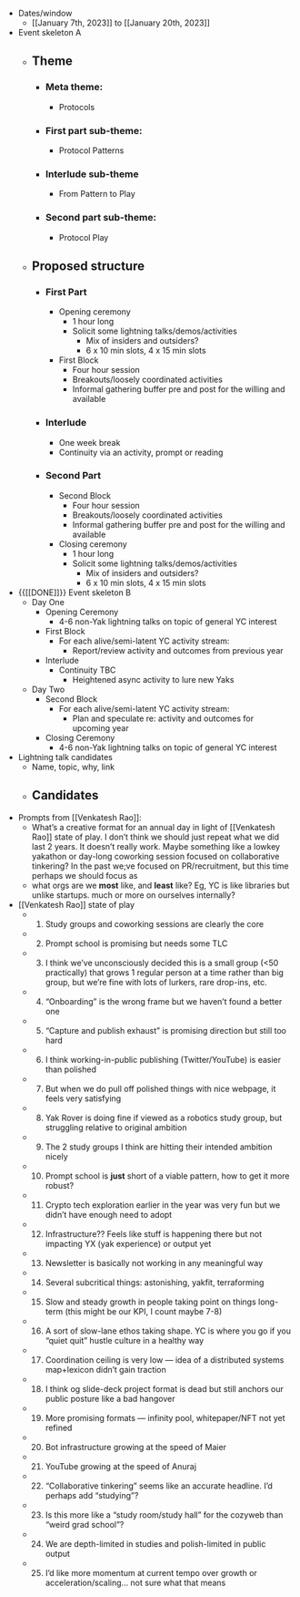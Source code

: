 - Dates/window
    - [[January 7th, 2023]] to [[January 20th, 2023]]
- Event skeleton A
    - ## Theme
        - ### Meta theme:
            - Protocols
        - ### First part sub-theme:
            - Protocol Patterns
        - ### Interlude sub-theme
            - From Pattern to Play
        - ### Second part sub-theme:
            - Protocol Play
    - ## Proposed structure
        - ### First Part
            - Opening ceremony
                - 1 hour long
                - Solicit some lightning talks/demos/activities
                    - Mix of insiders and outsiders?
                    - 6 x 10 min slots, 4 x 15 min slots
            - First Block
                - Four hour session
                - Breakouts/loosely coordinated activities
                - Informal gathering buffer pre and post for the willing and available
        - ### Interlude
            - One week break
            - Continuity via an activity, prompt or reading
        - ### Second Part
            - Second Block
                - Four hour session
                - Breakouts/loosely coordinated activities
                - Informal gathering buffer pre and post for the willing and available
            - Closing ceremony
                - 1 hour long
                - Solicit some lightning talks/demos/activities
                    - Mix of insiders and outsiders?
                    - 6 x 10 min slots, 4 x 15 min slots
- {{[[DONE]]}} Event skeleton B
    - Day One
        - Opening Ceremony
            - 4-6 non-Yak lightning talks on topic of general YC interest
        - First Block
            - For each alive/semi-latent YC activity stream:
                - Report/review activity and outcomes from previous year
        - Interlude
            - Continuity TBC
                - Heightened async activity to lure new Yaks
    - Day Two
        - Second Block
            - For each alive/semi-latent YC activity stream:
                - Plan and speculate re: activity and outcomes for upcoming year
        - Closing Ceremony
            - 4-6 non-Yak lightning talks on topic of general YC interest
- Lightning talk candidates
    - Name, topic, why, link
    - Candidates
        - 
- Prompts from [[Venkatesh Rao]]:
    - What’s a creative format for an annual day in light of [[Venkatesh Rao]] state of play. I don’t think we should just repeat what we did last 2 years. It doesn’t really work. Maybe something like a lowkey yakathon or day-long coworking session focused on collaborative tinkering? In the past we;ve focused on PR/recruitment, but this time perhaps we should focus as
    - what orgs are we __most__ like, and __least__ like? Eg, YC is like libraries but unlike  startups. much or more on ourselves internally?
- [[Venkatesh Rao]] state of play
    - 1. Study groups and coworking sessions are clearly the core
    - 2. Prompt school is promising but needs some TLC
    - 3. I think we’ve unconsciously decided this is a small group (<50 practically) that grows 1 regular person at a time rather than big group, but we’re fine with lots of lurkers, rare drop-ins, etc. 
    - 4. “Onboarding” is the wrong frame but we haven’t found a better one
    - 5. “Capture and publish exhaust” is promising direction but still too hard
    - 6. I think working-in-public publishing (Twitter/YouTube) is easier than polished
    - 7. But when we do pull off polished things with nice webpage, it feels very satisfying
    - 8. Yak Rover is doing fine if viewed as a robotics study group, but struggling relative to original ambition
    - 9. The 2 study groups I think are hitting their intended ambition nicely
    - 10. Prompt school is __just__ short of a viable pattern, how to get it more robust?
    - 11. Crypto tech exploration earlier in the year was very fun but we didn’t have enough need to adopt
    - 12. Infrastructure?? Feels like stuff is happening there but not impacting YX (yak experience) or output yet
    - 13. Newsletter is basically not working in any meaningful way
    - 14. Several subcritical things: astonishing, yakfit, terraforming
    - 15. Slow and steady growth in people taking point on things long-term (this might be our KPI, I count maybe 7-8)
    - 16. A sort of slow-lane ethos taking shape. YC is where you go if you “quiet quit” hustle culture in a healthy way
    - 17. Coordination ceiling is very low — idea of a distributed systems map+lexicon didn’t gain traction
    - 18. I think og slide-deck project format is dead but still anchors our public posture like a bad hangover
    - 19. More promising formats — infinity pool, whitepaper/NFT not yet refined

    - 20. Bot infrastructure growing at the speed of Maier
    - 21. YouTube growing at the speed of Anuraj
    - 22. “Collaborative tinkering” seems like an accurate headline. I’d perhaps add “studying”? 
    - 23. Is this more like a “study room/study hall” for the cozyweb than “weird grad school”?
    - 24. We are depth-limited in studies and polish-limited in public output
    - 25. I’d like more momentum at current tempo over growth or acceleration/scaling… not sure what that means
